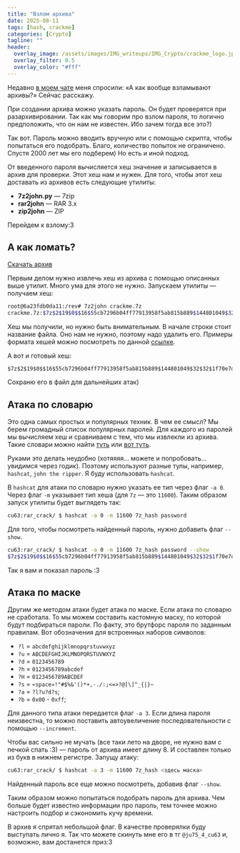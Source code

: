 ```yaml
---
title: "Взлом архива"
date: 2025-08-11
tags: [hash, crackme]  
categories: [Crypto]
tagline: ""
header:
  overlay_image: /assets/images/IMG_writeups/IMG_Crypto/crackme_logo.jpg
  overlay_filter: 0.5 
  overlay_color: "#fff"
---
```


Недавно [в моем чате](https://t.me/coffee_r00m) меня спросили: «А как вообще взламывают архивы?» Сейчас расскажу.

При создании архива можно указать пароль. Он будет проверятся при разархивировании. Так как мы говорим про взлом пароля, то логично предположить, что он нам не известен. Ибо зачем тогда все это?)

Так вот. Пароль можно вводить вручную или с помощью скрипта, чтобы попытаться его подобрать. Благо, количество попыток не ограничено. Спустя 2000 лет мы его подберем) Но есть и иной подход.

От введенного пароля вычисляется хеш значение и записывается в архив для проверки. Этот хеш нам и нужен. Для того, чтобы этот хеш доставать из архивов есть следующие утилиты:

- **7z2john.py** — 7zip
- **rar2john** — RAR 3.x
- **zip2john** — ZIP

Перейдем к взлому:3 

## А как ломать?

[Скачать архив](/assets/files/FILE_Crypto/сrack_archive/crackme.7z)

Первым делом нужно извлечь хеш из архива с помощью описанных выше утилит. Много ума для этого не нужно. Запускаем утилиты — получаем хеш:

```bash
root@6a23fdb0da11:/rev# 7z2john crackme.7z
crackme.7z:$7z$2$19$0$$16$55cb7296b04ff77913958f5ab815b889$144801049$32$32$1f70e7decc61247588116bb00f572063795522b368b3099d1e786375b4dc36c5$28$00
```

Хеш мы получили, но нужно быть внимательным. В начале строки стоит название файла. Оно нам не нужно, поэтому надо удалить его. Примеры формата хешей можно посмотреть по данной [ссылке](https://hashcat.net/wiki/doku.php?id=example_hashes).

А вот и готовый хеш:

```
$7z$2$19$0$$16$55cb7296b04ff77913958f5ab815b889$144801049$32$32$1f70e7decc61247588116bb00f572063795522b368b3099d1e786375b4dc36c5$28$00
```

Сохраню его в файл для дальнейших атак)

## Атака по словарю

Это одна самых простых и популярных техник. В чем ее смысл? Мы берем громадный список популярных паролей. Для каждого из паролей мы вычисляем хеш и сравниваем с тем, что мы извлекли из архива. Такие словари можно найти [туть](https://weakpass.com) или [вот туть](https://github.com/josuamarcelc/common-password-list).

Руками это делать неудобно (хотяяяя... можете и попробовать... увидимся через годик). Поэтому используют разные тулы, например, `hashcat`, `john the ripper`. Я буду использовать `hashcat`.

В `hashcat` для атаки по словарю нужно указать ее тип через флаг `-a 0`. Через флаг `-m` указывает тип хеша (для `7z` — это `11600`). Таким образом запуск утилиты будет выглядеть так:

```bash
cu63:rar_crack/ $ hashcat -a 0 -m 11600 7z_hash password
```

Для того, чтобы посмотреть найденный пароль, нужно добавить флаг `--show`.

```bash
cu63:rar_crack/ $ hashcat -a 0 -m 11600 7z_hash password --show                                                                                                                                                                          
$7z$2$19$0$$16$55cb7296b04ff77913958f5ab815b889$144801049$32$32$1f70e7decc61247588116bb00f572063795522b368b3099d1e786375b4dc36c5$28$00:********
```

Так я вам и показал пароль :3

## Атака по маске

Другим же методом атаки будет атака по маске. Если атака по словарю не сработала. То мы можем составить кастомную маску, по которой будут подбираться пароли. По факту, это брутфорс пароля по заданным правилам. Вот обозначения для встроенных наборов символов:

- `?l` = `abcdefghijklmnopqrstuvwxyz`
- `?u` = `ABCDEFGHIJKLMNOPQRSTUVWXYZ`
- `?d` = `0123456789`
- `?h` = `0123456789abcdef`
- `?H` = `0123456789ABCDEF`
- `?s` = `«space»!"#$%&'()*+,-./:;<=>?@[\]^_{|}~`
- `?a` = `?l?u?d?s`;
- `?b` = `0x00` - `0xff`;

Для данного типа атаки передается флаг `-a 3`. Если длина пароля неизвестна, то можно поставить автоувеличение последовательности с помощью `--increment`.

Чтобы вас сильно не мучать (все таки лето на дворе, не нужно вам с печкой спать :3) — пароль от архива имеет длину 8. И составлен только из букв в нижнем регистре. Запущу атаку:

```bash
cu63:rar_crack/ $ hashcat -a 3 -m 11600 7z_hash <здесь маска>
```

Найденный пароль все еще можно посмотреть, добавив флаг `--show`.

Таким образом можно попытаться подобрать пароль для архива. Чем больше будет известно информации про пароль, тем точнее можно настроить подбор и сэкономить кучу времени.

В архив я спрятал небольшой флаг. В качестве проверялки буду выступать лично я. Так что можете скинуть мне его в тг `@ju75_4_cu63` и, возможно, вам достанется приз:3